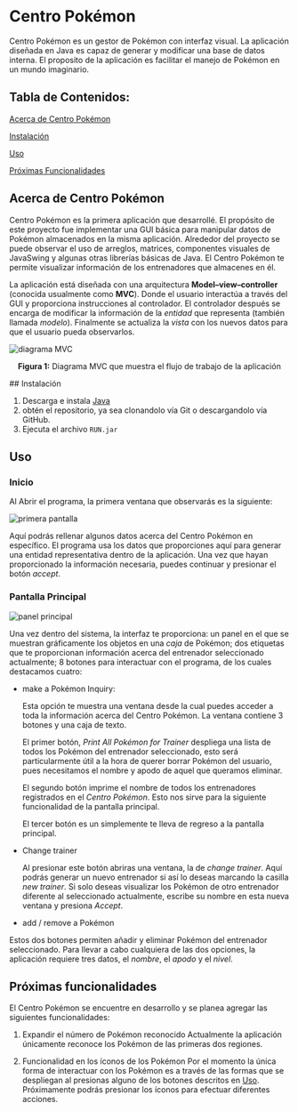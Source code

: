 # Centro Pokémon

Centro Pokémon es un gestor de Pokémon con interfaz visual. La aplicación diseñada en Java es capaz de generar y modificar una base de datos interna. El proposito de la aplicación es facilitar el manejo de Pokémon en un mundo imaginario.

## Tabla de Contenidos:
[Acerca de Centro Pokémon](#acerca-de-centro-pok%C3%A9mon)

[Instalación](#instalaci%C3%B3n)

[Uso](#Uso)

[Próximas Funcionalidades](#pr%C3%B3ximas-funcionalidades)

## Acerca de Centro Pokémon
Centro Pokémon es la primera aplicación que desarrollé. El propósito de este proyecto fue implementar una GUI básica para manipular datos de Pokémon almacenados en la misma aplicación. Alrededor del proyecto se puede observar el uso de arreglos, matrices, componentes visuales de JavaSwing y algunas otras librerías básicas de Java. El Centro Pokémon te permite visualizar información de los entrenadores que almacenes en él.

La aplicación está diseñada con una arquitectura **Model–view–controller** (conocida usualmente como **MVC**). Donde el usuario interactúa a través del GUI y proporciona instrucciones al controlador. El controlador después se encarga de modificar la información de la *entidad* que representa (también llamada *modelo*). Finalmente se actualiza la *vista* con los nuevos datos para que el usuario pueda observarlos.

  ![diagrama MVC](https://upload.wikimedia.org/wikipedia/commons/thumb/a/a0/MVC-Process.svg/1200px-MVC-Process.svg.png "MVC model")
  <p align="center">
    <b>Figura 1:</b> Diagrama MVC que muestra el flujo de trabajo de la aplicación
  </p>
 ## Instalación

1. Descarga e instala [Java](https://www.java.com/)
2. obtén el repositorio, ya sea clonandolo vía Git o descargandolo vía GitHub.
3. Ejecuta el archivo `RUN.jar`

## Uso 

### Inicio

Al Abrir el programa, la primera ventana que observarás es la siguiente:

  ![](https://i.imgur.com/FO903cg.png "primera pantalla")
 
Aquí podrás rellenar algunos datos acerca del Centro Pokémon en específico. El programa usa los datos que proporciones aquí para generar una entidad representativa dentro de la aplicación. Una vez que hayan proporcionado la información necesaria, puedes continuar y presionar el botón *accept*.

### Pantalla Principal

  ![](https://i.imgur.com/QEcDxmw.png "panel principal")
  
Una vez dentro del sistema, la interfaz te proporciona: un panel en el que se muestran gráficamente los objetos en una *caja* de Pokémon; dos etiquetas que te proporcionan información acerca del entrenador seleccionado actualmente; 8 botones para interactuar con el programa, de los cuales destacamos cuatro:

* make a Pokémon Inquiry:

  Esta opción te muestra una ventana desde la cual puedes acceder a toda la información acerca del Centro Pokémon. La ventana contiene 3 botones y una caja de texto. 

  El primer botón, *Print All Pokémon for Trainer* despliega una lista de todos los Pokémon del entrenador seleccionado, esto será particularmente útil a la hora de querer borrar Pokémon del usuario, pues necesitamos el nombre y apodo de aquel que queramos eliminar.

  El segundo botón imprime el nombre de todos los entrenadores registrados en el *Centro Pokémon*. Esto nos sirve para la siguiente funcionalidad de la pantalla principal.

  El tercer botón es un simplemente te lleva de regreso a la pantalla principal.


* Change trainer

  Al presionar este botón abriras una ventana, la de *change trainer*. Aquí podrás generar un nuevo entrenador si así lo deseas marcando la casilla *new trainer*. Si solo deseas visualizar los Pokémon de otro entrenador diferente al seleccionado actualmente, escribe su nombre en esta nueva ventana y presiona *Accept*.
  
 * add / remove a Pokémon

Estos dos botones permiten añadir y eliminar Pokémon del entrenador seleccionado. Para llevar a cabo cualquiera de las dos opciones, la aplicación requiere tres datos, el *nombre*, el *apodo* y el *nivel*.

## Próximas funcionalidades

El Centro Pokémon se encuentre en desarrollo y se planea agregar las siguientes funcionalidades:

1. Expandir el número de Pokémon reconocido
  Actualmente la aplicación únicamente reconoce los Pokémon de las primeras dos regiones. 
  
2. Funcionalidad en los íconos de los Pokémon
  Por el momento la única forma de interactuar con los Pokémon es a través de las formas que se despliegan al presionas alguno de los botones descritos en [Uso](#Uso).
  Próximamente podrás presionar los íconos para efectuar diferentes acciones.
